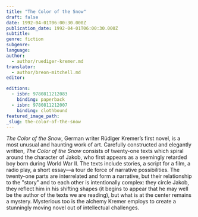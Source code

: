 ```yaml
---
title: "The Color of the Snow"
draft: false
date: 1992-04-01T06:00:30.000Z
publication_date: 1992-04-01T06:00:30.000Z
subtitle:
genre: fiction
subgenre:
language:
author:
  - author/ruediger-kremer.md
translator:
  - author/breon-mitchell.md
editor:

editions:
  - isbn: 9780811212083
    binding: paperback
  - isbn: 9780811212007
    binding: clothbound
featured_image_path:
_slug: the-color-of-the-snow
---
```


_The Color of the Snow_, German writer Rüdiger Kremer’s first novel, is a most unusual and haunting work of art. Carefully constructed and elegantly written, _The Color of the Snow_ consists of twenty-one texts which spiral around the character of Jakob, who first appears as a seemingly retarded boy born during World War II. The texts include stories, a script for a film, a radio play, a short essay––a tour de force of narrative possibilities. The twenty-one parts are interrelated and form a narrative, but their relationship to the "story" and to each other is intentionally complex: they circle Jakob, they reflect him in his shifting shapes (it begins to appear that he may well be the author of the texts we are reading), but what is at the center remains a mystery. Mysterious too is the alchemy Kremer employs to create a stunningly moving novel out of intellectual challenges.


